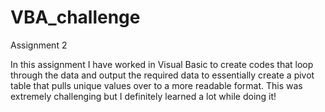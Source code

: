 # VBA_challenge
Assignment 2 


In this assignment I have worked in Visual Basic to create codes that loop through the data and output the required data to essentially create a pivot table that pulls unique values over to a more readable format. This was extremely challenging but I definitely learned a lot while doing it! 
